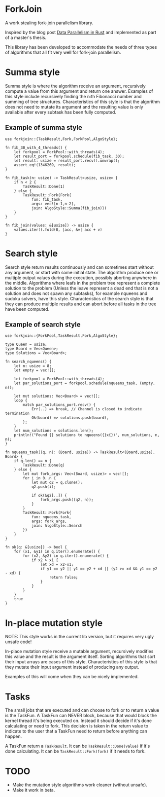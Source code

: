 # ForkJoin
A work stealing fork-join parallelism library.

Inspired by the blog post [Data Parallelism in Rust](http://smallcultfollowing.com/babysteps/blog/2013/06/11/data-parallelism-in-rust/)
and implemented as part of a master's thesis.

This library has been developed to accommodate the needs of three types of
algorithms that all fit very well for fork-join parallelism.

# Summa style

Summa style is where the algorithm receive an argument, recursively compute a value
from this argument and return one answer. Examples of this style include recursively
finding the n:th Fibonacci number and summing of tree structures.
Characteristics of this style is that the algorithm does not need to mutate its
argument and the resulting value is only available after every subtask has been
fully computed.

## Example of summa style

    use forkjoin::{TaskResult,Fork,ForkPool,AlgoStyle};

    fn fib_30_with_4_threads() {
        let forkpool = ForkPool::with_threads(4);
        let result_port = forkpool.schedule(fib_task, 30);
        let result: usize = result_port.recv().unwrap();
        assert_eq!(1346269, result);
    }

    fn fib_task(n: usize) -> TaskResult<usize, usize> {
        if n < 2 {
            TaskResult::Done(1)
        } else {
            TaskResult::Fork(Fork{
                fun: fib_task,
                args: vec![n-1,n-2],
                join: AlgoStyle::Summa(fib_join)})
        }
    }

    fn fib_join(values: &[usize]) -> usize {
        values.iter().fold(0, |acc, &v| acc + v)
    }

# Search style

Search style return results continuously and can sometimes start without any
argument, or start with some initial state. The algorithm produce one or multiple
output values during the execution, possibly aborting anywhere in the middle.
Algorithms where leafs in the problem tree represent a complete solution to the
problem (Unless the leave represent a dead end that is not a solution and does
not spawn any subtasks), for example nqueens and sudoku solvers, have this style.
Characteristics of the search style is that they can produce multiple results
and can abort before all tasks in the tree have been computed.

## Example of search style

    use forkjoin::{ForkPool,TaskResult,Fork,AlgoStyle};

    type Queen = usize;
    type Board = Vec<Queen>;
    type Solutions = Vec<Board>;

    fn search_nqueens() {
        let n: usize = 8;
        let empty = vec![];

        let forkpool = ForkPool::with_threads(4);
        let par_solutions_port = forkpool.schedule(nqueens_task, (empty, n));

        let mut solutions: Vec<Board> = vec![];
        loop {
            match par_solutions_port.recv() {
                Err(..) => break, // Channel is closed to indicate termination
                Ok(board) => solutions.push(board),
            };
        }
        let num_solutions = solutions.len();
        println!("Found {} solutions to nqueens({}x{})", num_solutions, n, n);
    }

    fn nqueens_task((q, n): (Board, usize)) -> TaskResult<(Board,usize), Board> {
        if q.len() == n {
            TaskResult::Done(q)
        } else {
            let mut fork_args: Vec<(Board, usize)> = vec![];
            for i in 0..n {
                let mut q2 = q.clone();
                q2.push(i);

                if ok(&q2[..]) {
                    fork_args.push((q2, n));
                }
            }
            TaskResult::Fork(Fork{
                fun: nqueens_task,
                args: fork_args,
                join: AlgoStyle::Search
            })
        }
    }

    fn ok(q: &[usize]) -> bool {
        for (x1, &y1) in q.iter().enumerate() {
            for (x2, &y2) in q.iter().enumerate() {
                if x2 > x1 {
                    let xd = x2-x1;
                    if y1 == y2 || y1 == y2 + xd || (y2 >= xd && y1 == y2 - xd) {
                        return false;
                    }
                }
            }
        }
        true
    }

# In-place mutation style

NOTE: This style works in the current lib version, but it requires very ugly
unsafe code!

In-place mutation style receive a mutable argument, recursively modifies this value
and the result is the argument itself. Sorting algorithms that sort their input
arrays are cases of this style. Characteristics of this style is that they mutate
their input argument instead of producing any output.

Examples of this will come when they can be nicely implemented.

# Tasks

The small jobs that are executed and can choose to fork or to return a value is the TaskFun. A TaskFun can NEVER block, because that would block the kernel thread it's being executed on. Instead it should decide if it's done calculating or need to fork. This decision is taken in the return value to indicate to the user that a TaskFun need to return before anything can happen.

A TaskFun return a `TaskResult`. It can be `TaskResult::Done(value)` if it's done calculating. It can be `TaskResult::Fork(fork)` if it needs to fork.

# TODO

* Make the mutation style algorithms work cleaner (without unsafe).
* Make it work in beta.
